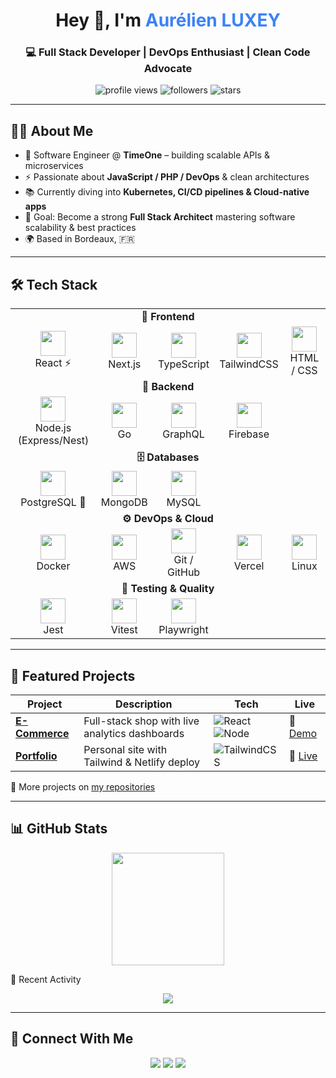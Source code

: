 <!-- HEADER -->
<h1 align="center"> 
  Hey 👋, I'm <span style="color:#3B82F6;">Aurélien LUXEY</span>  
</h1>
<h3 align="center">💻 Full Stack Developer | DevOps Enthusiast | Clean Code Advocate</h3>

<p align="center">
  <img src="https://komarev.com/ghpvc/?username=aluxey&style=flat-square&color=blue" alt="profile views"/>
  <img src="https://img.shields.io/github/followers/aluxey?label=Followers&style=flat-square" alt="followers"/>
  <img src="https://img.shields.io/github/stars/aluxey?affiliations=OWNER&style=flat-square" alt="stars"/>
</p>

---

## 👨‍💻 About Me

- 💼 Software Engineer @ **TimeOne** – building scalable APIs & microservices  
- ⚡ Passionate about **JavaScript / PHP / DevOps** & clean architectures  
- 📚 Currently diving into **Kubernetes, CI/CD pipelines & Cloud-native apps**  
- 🎯 Goal: Become a strong **Full Stack Architect** mastering software scalability & best practices  
- 🌍 Based in Bordeaux, 🇫🇷  

---

## 🛠️ Tech Stack

<table>
  <!-- FRONTEND -->
  <tr>
    <td align="center" colspan="5"><strong>🎨 Frontend</strong></td>
  </tr>
  <tr>
    <td align="center"><img src="https://skillicons.dev/icons?i=react" height="40"/><br/>React ⚡</td>
    <td align="center"><img src="https://skillicons.dev/icons?i=nextjs" height="40"/><br/>Next.js</td>
    <td align="center"><img src="https://skillicons.dev/icons?i=ts" height="40"/><br/>TypeScript</td>
    <td align="center"><img src="https://skillicons.dev/icons?i=tailwind" height="40"/><br/>TailwindCSS</td>
    <td align="center"><img src="https://skillicons.dev/icons?i=html" height="40"/><br/>HTML / CSS</td>
  </tr>

  <!-- BACKEND -->
  <tr>
    <td align="center" colspan="5"><strong>🧠 Backend</strong></td>
  </tr>
  <tr>
    <td align="center"><img src="https://skillicons.dev/icons?i=nodejs" height="40"/><br/>Node.js (Express/Nest)</td>
    <td align="center"><img src="https://skillicons.dev/icons?i=go" height="40"/><br/>Go</td>
    <td align="center"><img src="https://skillicons.dev/icons?i=graphql" height="40"/><br/>GraphQL</td>
    <td align="center"><img src="https://skillicons.dev/icons?i=firebase" height="40"/><br/>Firebase</td>
    <td></td>
  </tr>

  <!-- DATABASE -->
  <tr>
    <td align="center" colspan="5"><strong>🗄️ Databases</strong></td>
  </tr>
  <tr>
    <td align="center"><img src="https://skillicons.dev/icons?i=postgres" height="40"/><br/>PostgreSQL 🚀</td>
    <td align="center"><img src="https://skillicons.dev/icons?i=mongodb" height="40"/><br/>MongoDB</td>
    <td align="center"><img src="https://skillicons.dev/icons?i=mysql" height="40"/><br/>MySQL</td>
    <td></td><td></td>
  </tr>

  <!-- DEVOPS -->
  <tr>
    <td align="center" colspan="5"><strong>⚙️ DevOps & Cloud</strong></td>
  </tr>
  <tr>
    <td align="center"><img src="https://skillicons.dev/icons?i=docker" height="40"/><br/>Docker</td>
    <td align="center"><img src="https://skillicons.dev/icons?i=aws" height="40"/><br/>AWS</td>
    <td align="center"><img src="https://skillicons.dev/icons?i=git" height="40"/><br/>Git / GitHub</td>
    <td align="center"><img src="https://skillicons.dev/icons?i=vercel" height="40"/><br/>Vercel</td>
    <td align="center"><img src="https://skillicons.dev/icons?i=linux" height="40"/><br/>Linux</td>
  </tr>

  <!-- TESTING -->
  <tr>
    <td align="center" colspan="5"><strong>🧪 Testing & Quality</strong></td>
  </tr>
  <tr>
    <td align="center"><img src="https://skillicons.dev/icons?i=jest" height="40"/><br/>Jest</td>
    <td align="center"><img src="https://vitest.dev/logo.svg" height="40"/><br/>Vitest</td>
    <td align="center"><img src="https://playwright.dev/img/playwright-logo.svg" height="40"/><br/>Playwright</td>
    <td></td><td></td>
  </tr>
</table>

---

## 🚀 Featured Projects

| Project | Description | Tech | Live |
|---------|-------------|------|------|
| [**E-Commerce**](https://github.com/aluxey/E-Commerce) | Full-stack shop with live analytics dashboards | ![React](https://img.shields.io/badge/React-20232A?logo=react) ![Node](https://img.shields.io/badge/Node-339933?logo=node.js) | 🔗 [Demo]() |
| [**Portfolio**](https://github.com/aluxey/Portfolio-AurelienLUXEY) | Personal site with Tailwind & Netlify deploy | ![TailwindCSS](https://img.shields.io/badge/Tailwind-06B6D4?logo=tailwind-css) | 🔗 [Live](https://aurelien-luxey.netlify.app/) |

📌 More projects on [my repositories](https://github.com/aluxey?tab=repositories)

---

## 📊 GitHub Stats

<p align="center">
  <img src="https://github-readme-streak-stats.herokuapp.com/?user=aluxey&theme=tokyonight" height="180"/>
</p>

📂 Recent Activity

<!-- GITHUB ACTIVITY GRAPH -->
<p align="center">
  <img src="https://github-readme-activity-graph.vercel.app/graph?username=aluxey&theme=tokyo-night&hide_border=true" />
</p>

---

## 🤝 Connect With Me

<p align="center">
  <a href="mailto:aurelien.luxeyy@gmail.com"><img src="https://img.shields.io/badge/Gmail-D14836?style=for-the-badge&logo=gmail&logoColor=white"/></a>
  <a href="https://www.linkedin.com/in/aurelien-luxey-018841250/"><img src="https://img.shields.io/badge/LinkedIn-0A66C2?style=for-the-badge&logo=linkedin&logoColor=white"/></a>
  <a href="https://aurelien-luxey.netlify.app/"><img src="https://img.shields.io/badge/Website-00C7B7?style=for-the-badge&logo=netlify&logoColor=white"/></a>
</p>
